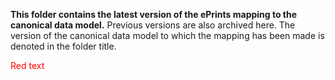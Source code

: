 
**This folder contains the latest version of the ePrints mapping to the canonical data model.**
Previous versions are also archived here. The version of the canonical data model to which the mapping has been made is denoted in the folder title.

<span style="color:red">Red text</span>
